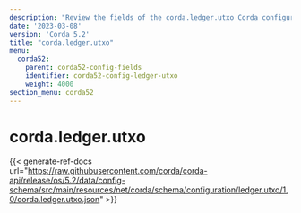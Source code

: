 ```yaml
---
description: "Review the fields of the corda.ledger.utxo Corda configuration section."
date: '2023-03-08'
version: 'Corda 5.2'
title: "corda.ledger.utxo"
menu:
  corda52:
    parent: corda52-config-fields
    identifier: corda52-config-ledger-utxo
    weight: 4000
section_menu: corda52
---
```

# corda.ledger.utxo

{{< generate-ref-docs url="https://raw.githubusercontent.com/corda/corda-api/release/os/5.2/data/config-schema/src/main/resources/net/corda/schema/configuration/ledger.utxo/1.0/corda.ledger.utxo.json" >}}